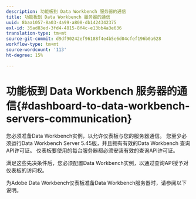 ```yaml
---
description: 功能板到 Data Workbench 服务器的通信
title: 功能板到 Data Workbench 服务器的通信
uuid: 8baa1057-8a03-4a99-a808-db1424342375
exl-id: 35ad83ed-3fd4-4815-8f4c-e13bb4a3e636
translation-type: tm+mt
source-git-commit: d9df90242ef96188f4e4b5e6d04cfef196b0a628
workflow-type: tm+mt
source-wordcount: '113'
ht-degree: 15%

---
```


# 功能板到 Data Workbench 服务器的通信{#dashboard-to-data-workbench-servers-communication}

您必须准备Data Workbench实例，以允许仪表板与您的服务器通信。 您至少必须运行Data Workbench Server 5.45版，并且拥有有效的Data Workbench 查询 API许可证。 仪表板要使用的每台服务器都必须安装有效的查询API许可证。

满足这些先决条件后，您必须配置Data Workbench实例，以通过查询API授予对仪表板的访问权。

为Adobe Data Workbench仪表板准备Data Workbench服务器时，请参阅以下说明。
